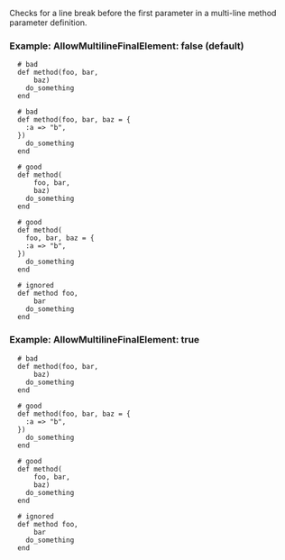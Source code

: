 Checks for a line break before the first parameter in a
multi-line method parameter definition.

### Example: AllowMultilineFinalElement: false (default)

      # bad
      def method(foo, bar,
          baz)
        do_something
      end

      # bad
      def method(foo, bar, baz = {
        :a => "b",
      })
        do_something
      end

      # good
      def method(
          foo, bar,
          baz)
        do_something
      end

      # good
      def method(
        foo, bar, baz = {
        :a => "b",
      })
        do_something
      end

      # ignored
      def method foo,
          bar
        do_something
      end

### Example: AllowMultilineFinalElement: true

      # bad
      def method(foo, bar,
          baz)
        do_something
      end

      # good
      def method(foo, bar, baz = {
        :a => "b",
      })
        do_something
      end

      # good
      def method(
          foo, bar,
          baz)
        do_something
      end

      # ignored
      def method foo,
          bar
        do_something
      end
